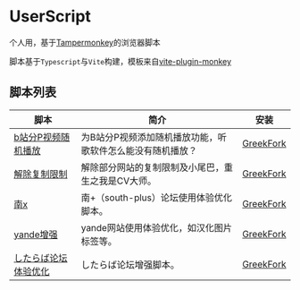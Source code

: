 # UserScript

个人用，基于[Tampermonkey](https://www.tampermonkey.net/)的浏览器脚本

脚本基于`Typescript`与`Vite`构建，模板来自[vite-plugin-monkey](https://github.com/lisonge/vite-plugin-monkey)

## 脚本列表

<table>
  <thead>
    <tr>
      <th>脚本</th>
      <th>简介</th>
      <th>安装</th>
    </tr>
  </thead>

  <tbody>
    <tr>
      <td><a href="./packages/bilibili-random-play/">b站分P视频随机播放</a></td>
      <td>为B站分P视频添加随机播放功能，听歌软件怎么能没有随机播放？</td>
      <td>
        <a href="https://greasyfork.org/zh-CN/scripts/469248-b站分p视频随机播放 ">GreekFork</a>
      </td>
    </tr>
    <tr>
      <td><a href="./packages/copyable/">解除复制限制</a></td>
      <td>解除部分网站的复制限制及小尾巴，重生之我是CV大师。</td>
      <td>
        <a href="https://greasyfork.org/zh-CN/scripts/489501-解除复制限制">GreekFork</a>
      </td>
    </tr>
    <tr>
      <td><a href="./packages/south-multiply/">南x</a></td>
      <td>南+（south-plus）论坛使用体验优化脚本。</td>
      <td>
        <a href="https://greasyfork.org/zh-CN/scripts/491807-南">GreekFork</a>
      </td>
    </tr>
    <tr>
      <td><a href="./packages/yande-evolved/">yande增强</a></td>
      <td>yande网站使用体验优化，如汉化图片标签等。</td>
      <td>
        <a href="https://greasyfork.org/zh-CN/scripts/490710-二次元图片网站增强">GreekFork</a>
      </td>
    </tr>
    <tr>
      <td><a href="./packages/shitaraba-evolved/">したらば论坛体验优化</a></td>
      <td>したらば论坛增强脚本。</td>
      <td>
        <a href="https://greasyfork.org/zh-CN/scripts/504173-したらば论坛增强">GreekFork</a>
      </td>
    </tr>
  </tbody>

</table>
